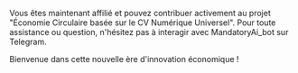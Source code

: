 Vous êtes maintenant affilié et pouvez contribuer activement au projet "Économie Circulaire basée sur le CV Numérique Universel". Pour toute assistance ou question, n'hésitez pas à interagir avec MandatoryAi_bot sur Telegram. 

Bienvenue dans cette nouvelle ère d'innovation économique !